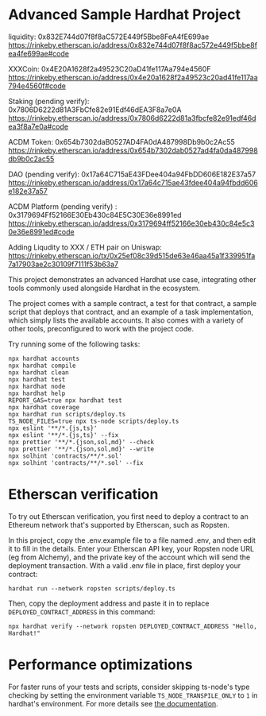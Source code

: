 # Advanced Sample Hardhat Project


liquidity: 0x832E744d07f8f8aC572E449f5Bbe8FeA4fE699ae  https://rinkeby.etherscan.io/address/0x832e744d07f8f8ac572e449f5bbe8fea4fe699ae#code

XXXCoin: 0x4E20A1628f2a49523C20aD41fe117Aa794e4560F  https://rinkeby.etherscan.io/address/0x4e20a1628f2a49523c20ad41fe117aa794e4560f#code

Staking (pending verify): 0x7806D6222d81A3FbCfe82e91Edf46dEA3F8a7e0A https://rinkeby.etherscan.io/address/0x7806d6222d81a3fbcfe82e91edf46dea3f8a7e0a#code

ACDM Token: 0x654b7302daB0527AD4FA0dA487998Db9b0c2Ac55 https://rinkeby.etherscan.io/address/0x654b7302dab0527ad4fa0da487998db9b0c2ac55

DAO (pending verify): 0x17a64C715aE43FDee404a94FbDD606E182E37a57 https://rinkeby.etherscan.io/address/0x17a64c715ae43fdee404a94fbdd606e182e37a57

ACDM Platform (pending verify) : 0x3179694Ff52166E30Eb430c84E5C30E36e8991ed https://rinkeby.etherscan.io/address/0x3179694ff52166e30eb430c84e5c30e36e8991ed#code


Adding Liqudity to XXX / ETH pair on Uniswap: https://rinkeby.etherscan.io/tx/0x25ef08c39d515de63e46aa45a1f339951fa7a17903ae2c30109f7111f53b63a7


This project demonstrates an advanced Hardhat use case, integrating other tools commonly used alongside Hardhat in the ecosystem.

The project comes with a sample contract, a test for that contract, a sample script that deploys that contract, and an example of a task implementation, which simply lists the available accounts. It also comes with a variety of other tools, preconfigured to work with the project code.

Try running some of the following tasks:

```shell
npx hardhat accounts
npx hardhat compile
npx hardhat clean
npx hardhat test
npx hardhat node
npx hardhat help
REPORT_GAS=true npx hardhat test
npx hardhat coverage
npx hardhat run scripts/deploy.ts
TS_NODE_FILES=true npx ts-node scripts/deploy.ts
npx eslint '**/*.{js,ts}'
npx eslint '**/*.{js,ts}' --fix
npx prettier '**/*.{json,sol,md}' --check
npx prettier '**/*.{json,sol,md}' --write
npx solhint 'contracts/**/*.sol'
npx solhint 'contracts/**/*.sol' --fix
```

# Etherscan verification

To try out Etherscan verification, you first need to deploy a contract to an Ethereum network that's supported by Etherscan, such as Ropsten.

In this project, copy the .env.example file to a file named .env, and then edit it to fill in the details. Enter your Etherscan API key, your Ropsten node URL (eg from Alchemy), and the private key of the account which will send the deployment transaction. With a valid .env file in place, first deploy your contract:

```shell
hardhat run --network ropsten scripts/deploy.ts
```

Then, copy the deployment address and paste it in to replace `DEPLOYED_CONTRACT_ADDRESS` in this command:

```shell
npx hardhat verify --network ropsten DEPLOYED_CONTRACT_ADDRESS "Hello, Hardhat!"
```

# Performance optimizations

For faster runs of your tests and scripts, consider skipping ts-node's type checking by setting the environment variable `TS_NODE_TRANSPILE_ONLY` to `1` in hardhat's environment. For more details see [the documentation](https://hardhat.org/guides/typescript.html#performance-optimizations).
